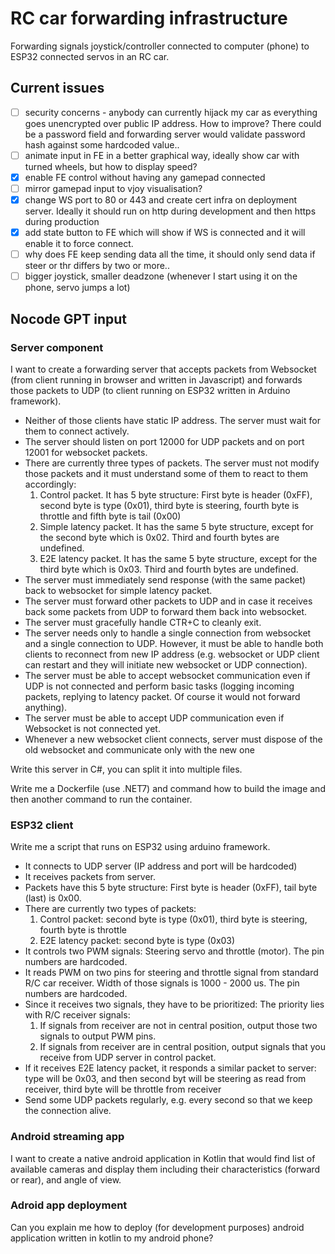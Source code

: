 # RC car forwarding infrastructure
Forwarding signals joystick/controller connected to computer (phone) to ESP32 connected servos in an RC car.

## Current issues
- [ ] security concerns - anybody can currently hijack my car as everything goes unencrypted over public IP address. How to improve? There could be a password field and forwarding server would validate password hash against some hardcoded value..
- [ ] animate input in FE in a better graphical way, ideally show car with turned wheels, but how to display speed?
- [x] enable FE control without having any gamepad connected
- [ ] mirror gamepad input to vjoy visualisation?
- [x] change WS port to 80 or 443 and create cert infra on deployment server. Ideally it should run on http during development and then https during production
- [x] add state button to FE which will show if WS is connected and it will enable it to force connect.
- [ ] why does FE keep sending data all the time, it should only send data if steer or thr differs by two or more..
- [ ] bigger joystick, smaller deadzone (whenever I start using it on the phone, servo jumps a lot)

## Nocode GPT input
### Server component
I want to create a forwarding server that accepts packets from Websocket (from client running in browser and written in Javascript) and forwards those packets to UDP (to client running on ESP32 written in Arduino framework).
- Neither of those clients have static IP address. The server must wait for them to connect actively.
- The server should listen on port 12000 for UDP packets and on port 12001 for websocket packets.
- There are currently three types of packets. The server must not modify those packets and it must understand some of them to react to them accordingly:
   1. Control packet. It has 5 byte structure: First byte is header (0xFF), second byte is type (0x01), third byte is steering, fourth byte is throttle and fifth byte is tail (0x00)
   2. Simple latency packet. It has the same 5 byte structure, except for the second byte which is 0x02. Third and fourth bytes are undefined.
   3. E2E latency packet. It has the same 5 byte structure, except for the third byte which is 0x03. Third and fourth bytes are undefined.
- The server must immediately send response (with the same packet) back to websocket for simple latency packet.
- The server must forward other packets to UDP and in case it receives back some packets from UDP to forward them back into websocket.
- The server must gracefully handle CTR+C to cleanly exit.
- The server needs only to handle a single connection from websocket and a single connection to UDP. However, it must be able to handle both clients to reconnect from new IP address (e.g. websocket or UDP client can restart and they will initiate new websocket or UDP connection).
- The server must be able to accept websocket communication even if UDP is not connected and perform basic tasks (logging incoming packets, replying to latency packet. Of course it would not forward anything).
- The server must be able to accept UDP communication even if Websocket is not connected yet.
- Whenever a new websocket client connects, server must dispose of the old websocket and communicate only with the new one

Write this server in C#, you can split it into multiple files.

Write me a Dockerfile (use .NET7) and command how to build the image and then another command to run the container.

### ESP32 client
Write me a script that runs on ESP32 using arduino framework. 
- It connects to UDP server (IP address and port will be hardcoded)
- It receives packets from server. 
- Packets have this 5 byte structure: First byte is header (0xFF), tail byte (last) is 0x00.
- There are currently two types of packets:
  1. Control packet: second byte is type (0x01), third byte is steering, fourth byte is throttle
  2. E2E latency packet: second byte is type (0x03)
- It controls two PWM signals: Steering servo and throttle (motor). The pin numbers are hardcoded.
- It reads PWM on two pins for steering and throttle signal from standard R/C car receiver. Width of those signals is 1000 - 2000 us. The pin numbers are hardcoded.
- Since it receives two signals, they have to be prioritized: The priority lies with R/C receiver signals:
  1. If signals from receiver are not in central position, output those two signals to output PWM pins.
  2. If signals from receiver are in central position, output signals that you receive from UDP server in control packet.
- If it receives E2E latency packet, it responds a similar packet to server: type will be 0x03, and then second byt will be steering as read from receiver, third byte will be throttle from receiver
- Send some UDP packets regularly, e.g. every second so that we keep the connection alive.

### Android streaming app
I want to create a native android application in Kotlin that would find list of available cameras and display them including their characteristics (forward or rear), and angle of view.

### Adroid app deployment
Can you explain me how to deploy (for development purposes) android application written in kotlin to my android phone?